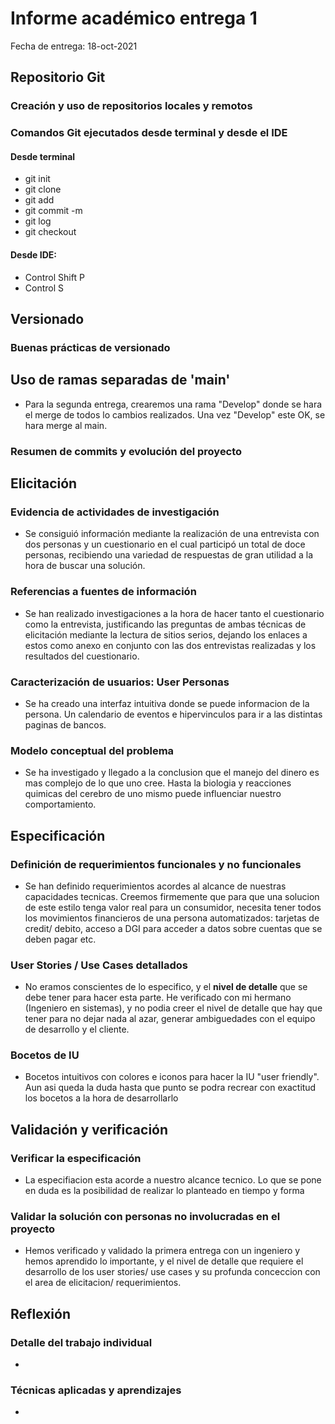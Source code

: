 # Informe académico entrega 1
Fecha de entrega: 18-oct-2021

## Repositorio Git

### Creación y uso de repositorios locales y remotos

### Comandos Git ejecutados desde terminal y desde el IDE
#### Desde terminal
- git init
- git clone
- git add
- git commit -m 
- git log
- git checkout

#### Desde IDE:
- Control Shift P 
- Control S

## Versionado

### Buenas prácticas de versionado

## Uso de ramas separadas de 'main'
- Para la segunda entrega, crearemos una rama "Develop" donde se hara el merge de todos lo cambios realizados. Una vez "Develop" este OK, se hara merge al main.

### Resumen de commits y evolución del proyecto

## Elicitación

### Evidencia de actividades de investigación
- Se consiguió información mediante la realización de una entrevista con dos personas y un cuestionario en el cual participó un total de doce personas, recibiendo una variedad de respuestas de gran utilidad a la hora de buscar una solución.

### Referencias a fuentes de información
- Se han realizado investigaciones a la hora de hacer tanto el cuestionario como la entrevista, justificando las preguntas de ambas técnicas de elicitación mediante la lectura de sitios serios, dejando los enlaces a estos como anexo en conjunto con las dos entrevistas realizadas y los resultados del cuestionario.

### Caracterización de usuarios: User Personas
- Se ha creado una interfaz intuitiva donde se puede informacion de la persona. Un calendario de eventos e hipervinculos para ir a las distintas paginas de bancos.

### Modelo conceptual del problema
- Se ha investigado y llegado a la conclusion que el manejo del dinero es mas complejo de lo que uno cree. Hasta la biologia y reacciones quimicas del cerebro de uno mismo puede influenciar nuestro comportamiento.

## Especificación

### Definición de requerimientos funcionales y no funcionales
- Se han definido requerimientos acordes al alcance de nuestras capacidades tecnicas. Creemos firmemente que para que una solucion de este estilo tenga valor real para un consumidor, necesita tener todos los movimientos financieros de una persona automatizados: tarjetas de credit/ debito, acceso a DGI para acceder a datos sobre cuentas que se deben pagar etc.

### User Stories / Use Cases detallados
- No eramos conscientes de lo especifico, y el **nivel de detalle** que se debe tener para hacer esta parte. He verificado con mi hermano (Ingeniero en sistemas), y no podia creer el nivel de detalle que hay que tener para no dejar nada al azar, generar ambiguedades con el equipo de desarrollo y el cliente.

### Bocetos de IU
- Bocetos intuitivos con colores e iconos para hacer la IU "user friendly". Aun asi queda la duda hasta que punto se podra recrear con exactitud los bocetos a la hora de desarrollarlo

## Validación y verificación

### Verificar la especificación
- La especifiacion esta acorde a nuestro alcance tecnico. Lo que se pone en duda es la posibilidad de realizar lo planteado en tiempo y forma

### Validar la solución con personas no involucradas en el proyecto
- Hemos verificado y validado la primera entrega con un ingeniero y hemos aprendido lo importante, y el nivel de detalle que requiere el desarrollo de los user stories/ use cases y su profunda conceccion con el area de elicitacion/ requerimientos.


## Reflexión

### Detalle del trabajo individual
- 

### Técnicas aplicadas y aprendizajes
- 




